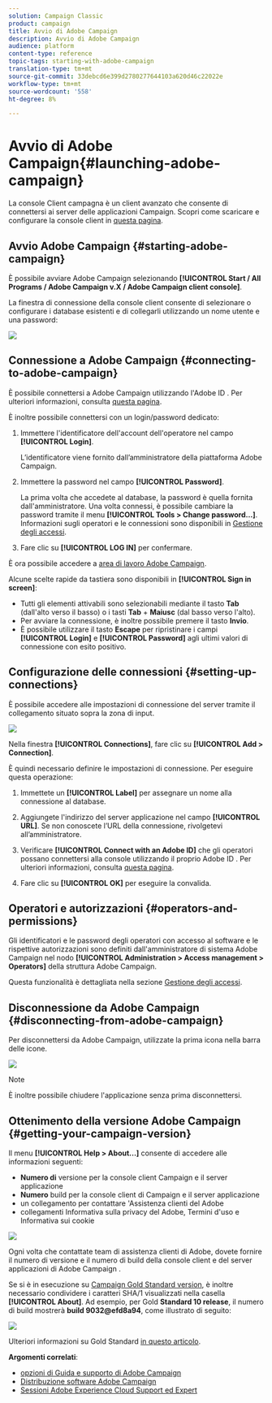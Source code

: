 ```yaml
---
solution: Campaign Classic
product: campaign
title: Avvio di Adobe Campaign
description: Avvio di Adobe Campaign
audience: platform
content-type: reference
topic-tags: starting-with-adobe-campaign
translation-type: tm+mt
source-git-commit: 33debcd6e399d2780277644103a620d46c22022e
workflow-type: tm+mt
source-wordcount: '558'
ht-degree: 8%

---
```



# Avvio di Adobe Campaign{#launching-adobe-campaign}

La console Client campagna è un client avanzato che consente di connettersi ai server delle applicazioni Campaign. Scopri come scaricare e configurare la console client in [questa pagina](../../installation/using/installing-the-client-console.md).

## Avvio  Adobe Campaign {#starting-adobe-campaign}

È possibile avviare  Adobe Campaign selezionando **[!UICONTROL Start / All Programs / Adobe Campaign v.X / Adobe Campaign client console]**.

La finestra di connessione della console client consente di selezionare o configurare i database esistenti e di collegarli utilizzando un nome utente e una password:

![](assets/acc-logon.png)

## Connessione a  Adobe Campaign {#connecting-to-adobe-campaign}

È possibile connettersi a  Adobe Campaign utilizzando l&#39;Adobe ID . Per ulteriori informazioni, consulta [questa pagina](../../integrations/using/about-adobe-id.md).

È inoltre possibile connettersi con un login/password dedicato:

1. Immettere l&#39;identificatore dell&#39;account dell&#39;operatore nel campo **[!UICONTROL Login]**.

   L’identificatore viene fornito dall’amministratore della piattaforma  Adobe Campaign.

1. Immettere la password nel campo **[!UICONTROL Password]**.

   La prima volta che accedete al database, la password è quella fornita dall&#39;amministratore. Una volta connessi, è possibile cambiare la password tramite il menu **[!UICONTROL Tools > Change password...]**. Informazioni sugli operatori e le connessioni sono disponibili in [Gestione degli accessi](../../platform/using/access-management.md).

1. Fare clic su **[!UICONTROL LOG IN]** per confermare.<!--You can also press the **Enter** key to launch connection.-->

È ora possibile accedere a [ area di lavoro Adobe Campaign](../../platform/using/adobe-campaign-workspace.md).

Alcune scelte rapide da tastiera sono disponibili in **[!UICONTROL Sign in screen]**:
* Tutti gli elementi attivabili sono selezionabili mediante il tasto **Tab** (dall&#39;alto verso il basso) o i tasti **Tab** + **Maiusc** (dal basso verso l&#39;alto).
* Per avviare la connessione, è inoltre possibile premere il tasto **Invio**.
* È possibile utilizzare il tasto **Escape** per ripristinare i campi **[!UICONTROL Login]** e **[!UICONTROL Password]** agli ultimi valori di connessione con esito positivo.

## Configurazione delle connessioni {#setting-up-connections}

È possibile accedere alle impostazioni di connessione del server tramite il collegamento situato sopra la zona di input.

![](assets/s_ncs_user_connections_management.png)

Nella finestra **[!UICONTROL Connections]**, fare clic su **[!UICONTROL Add > Connection]**.

È quindi necessario definire le impostazioni di connessione. Per eseguire questa operazione:

1. Immettete un **[!UICONTROL Label]** per assegnare un nome alla connessione al database.

1. Aggiungete l&#39;indirizzo del server applicazione nel campo **[!UICONTROL URL]**. Se non conoscete l’URL della connessione, rivolgetevi all’amministratore.

1. Verificare **[!UICONTROL Connect with an Adobe ID]** che gli operatori possano connettersi alla console utilizzando il proprio Adobe ID . Per ulteriori informazioni, consulta [questa pagina](../../integrations/using/about-adobe-id.md).

1. Fare clic su **[!UICONTROL OK]** per eseguire la convalida.

## Operatori e autorizzazioni {#operators-and-permissions}

Gli identificatori e le password degli operatori con accesso al software e le rispettive autorizzazioni sono definiti dall&#39;amministratore di sistema Adobe Campaign  nel nodo **[!UICONTROL Administration > Access management > Operators]** della struttura  Adobe Campaign.

Questa funzionalità è dettagliata nella sezione [Gestione degli accessi](../../platform/using/access-management.md).

## Disconnessione da  Adobe Campaign {#disconnecting-from-adobe-campaign}

Per disconnettersi da  Adobe Campaign, utilizzate la prima icona nella barra delle icone.

![](assets/s_ncs_user_deconnexion.png)

>[!NOTE]
>
>È inoltre possibile chiudere l&#39;applicazione senza prima disconnettersi.

## Ottenimento della versione Adobe Campaign  {#getting-your-campaign-version}

Il menu **[!UICONTROL Help > About...]** consente di accedere alle informazioni seguenti:

* **Numero di** versione per la console client Campaign e il server applicazione
* **Numero** build per la console client di Campaign e il server applicazione
* un collegamento per contattare &#39;Assistenza clienti del Adobe
* collegamenti  Informativa sulla privacy del Adobe, Termini d&#39;uso e Informativa sui cookie

![](assets/about-acc.png)

Ogni volta che contattate  team di assistenza clienti di Adobe, dovete fornire il numero di versione e il numero di build della console client e del server applicazioni di Adobe Campaign .

Se si è in esecuzione su [Campaign Gold Standard version](../../rn/using/gold-standard.md), è inoltre necessario condividere i caratteri SHA/1 visualizzati nella casella **[!UICONTROL About]**. Ad esempio, per Gold **Standard 10 release**, il numero di build mostrerà **build 9032@efd8a94**, come illustrato di seguito:

![](assets/about-acc-gs.png)

Ulteriori informazioni su Gold Standard [in questo articolo](https://helpx.adobe.com/it/campaign/kb/gold-standard.html).

**Argomenti correlati**:

* [ opzioni di Guida e supporto di Adobe Campaign](https://helpx.adobe.com/it/campaign/kb/ac-support.html#acc-support)
* [Distribuzione  software Adobe Campaign](https://experience.adobe.com/#/downloads/content/software-distribution/en/campaign.html)
* [Sessioni Adobe Experience Cloud Support ed Expert](https://helpx.adobe.com/enterprise/admin-guide.html/enterprise/using/support-for-experience-cloud.ug.html)
